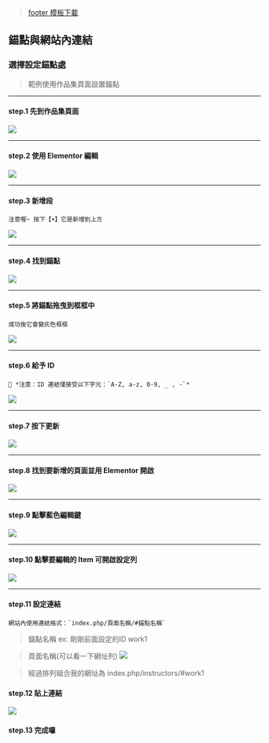 > [footer 模板下載](https://github.com/janice880624/webclass)

## 錨點與網站內連結
### 選擇設定錨點處
> 範例使用作品集頁面設置錨點

---

#### step.1 先到作品集頁面
![](https://i.imgur.com/vkTa1B4.png)

---

#### step.2 使用 Elementor 編輯
![](https://i.imgur.com/UESZPRb.png)

---

#### step.3 新增段
    注意喔~ 按下【+】它是新增到上方
![](https://i.imgur.com/NotfVr2.png)

---

#### step.4 找到錨點
![](https://i.imgur.com/81HcLzv.png)


---

#### step.5 將錨點拖曳到框框中
    成功後它會變灰色框框
![](https://i.imgur.com/flgvVoI.png)


---

#### step.6 給予 ID
    📌 *注意：ID 連結僅接受以下字元：`A-Z, a-z, 0-9, _ , -`*
![](https://i.imgur.com/eMiHHpu.png)

---

#### step.7 按下更新
![](https://i.imgur.com/jr81pT4.png)

---

#### step.8 找到要新增的頁面並用 Elementor 開啟
![](https://i.imgur.com/67Kjp1q.png)

---

#### step.9 點擊藍色編輯鍵
![](https://i.imgur.com/ZvyAYSM.png)

---


#### step.10 點擊要編輯的 Item 可開啟設定列
![](https://i.imgur.com/SVABlfs.png)

---

#### step.11 設定連結
    網站內使用連結格式：`index.php/頁面名稱/#錨點名稱`
> 錨點名稱 ex: 剛剛前面設定的ID work1

> 頁面名稱(可以看一下網址列)
> ![](https://i.imgur.com/iQtF0Zg.png)

> 經過排列組合我的網址為
> index.php/instructors/#work1

#### step.12 貼上連結
![](https://i.imgur.com/x4Sdx8h.png)


#### step.13 完成囉
